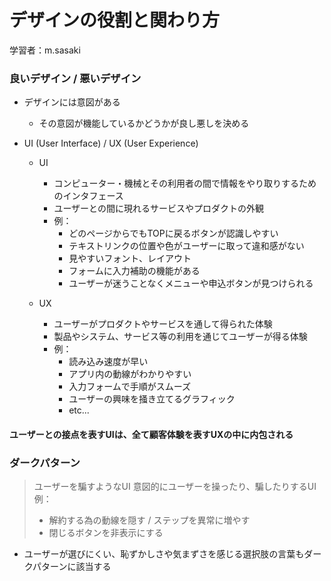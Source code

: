 # デザインの役割と関わり方

学習者：m.sasaki

### 良いデザイン / 悪いデザイン
- デザインには意図がある
  - その意図が機能しているかどうかが良し悪しを決める

- UI (User Interface) / UX (User Experience)
  - UI
    - コンピューター・機械とその利用者の間で情報をやり取りするためのインタフェース
    - ユーザーとの間に現れるサービスやプロダクトの外観
    - 例：
      - どのページからでもTOPに戻るボタンが認識しやすい
      - テキストリンクの位置や色がユーザーに取って違和感がない
      - 見やすいフォント、レイアウト
      - フォームに入力補助の機能がある
      - ユーザーが迷うことなくメニューや申込ボタンが見つけられる

  - UX
    - ユーザーがプロダクトやサービスを通して得られた体験
    - 製品やシステム、サービス等の利用を通じてユーザーが得る体験
    - 例：
      - 読み込み速度が早い
      - アプリ内の動線がわかりやすい
      - 入力フォームで手順がスムーズ
      - ユーザーの興味を掻き立てるグラフィック
      - etc...

#### ユーザーとの接点を表すUIは、全て顧客体験を表すUXの中に内包される

### ダークパターン
> ユーザーを騙すようなUI
> 意図的にユーザーを操ったり、騙したりするUI
> 例：
> - 解約する為の動線を隠す / ステップを異常に増やす
> - 閉じるボタンを非表示にする

- ユーザーが選びにくい、恥ずかしさや気まずさを感じる選択肢の言葉もダークパターンに該当する
